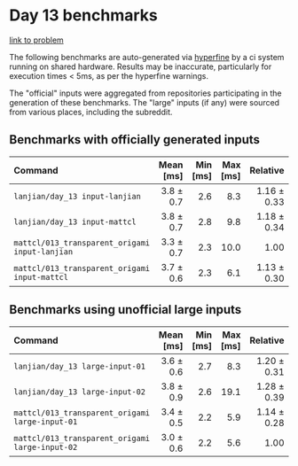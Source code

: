 # Day 13 benchmarks

[link to problem](http://adventofcode.com/2021/day/13)

The following benchmarks are auto-generated via [hyperfine](https://github.com/sharkdp/hyperfine) by a ci system running on shared hardware. Results may be inaccurate, particularly for execution times < 5ms, as per the hyperfine warnings.

The "official" inputs were aggregated from repositories participating in the generation of these benchmarks. The "large" inputs (if any) were sourced from various places, including the subreddit.

## Benchmarks with officially generated inputs
| Command | Mean [ms] | Min [ms] | Max [ms] | Relative |
|:---|---:|---:|---:|---:|
| `lanjian/day_13 input-lanjian` | 3.8 ± 0.7 | 2.6 | 8.3 | 1.16 ± 0.33 |
| `lanjian/day_13 input-mattcl` | 3.8 ± 0.7 | 2.8 | 9.8 | 1.18 ± 0.34 |
| `mattcl/013_transparent_origami input-lanjian` | 3.3 ± 0.7 | 2.3 | 10.0 | 1.00 |
| `mattcl/013_transparent_origami input-mattcl` | 3.7 ± 0.6 | 2.3 | 6.1 | 1.13 ± 0.30 |
## Benchmarks using unofficial large inputs
| Command | Mean [ms] | Min [ms] | Max [ms] | Relative |
|:---|---:|---:|---:|---:|
| `lanjian/day_13 large-input-01` | 3.6 ± 0.6 | 2.7 | 8.3 | 1.20 ± 0.31 |
| `lanjian/day_13 large-input-02` | 3.8 ± 0.9 | 2.6 | 19.1 | 1.28 ± 0.39 |
| `mattcl/013_transparent_origami large-input-01` | 3.4 ± 0.5 | 2.2 | 5.9 | 1.14 ± 0.28 |
| `mattcl/013_transparent_origami large-input-02` | 3.0 ± 0.6 | 2.2 | 5.6 | 1.00 |
